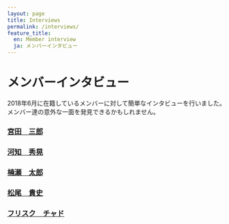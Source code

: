 ```yaml
---
layout: page
title: Interviews
permalink: /interviews/
feature_title:
  en: Member interview
  ja: メンバーインタビュー
---
```


# メンバーインタビュー

2018年6月に在籍しているメンバーに対して簡単なインタビューを行いました。メンバー達の意外な一面を発見できるかもしれません。

### <a href="/interview_23">宮田　三郎</a>
### <a href="/interview_35">河知　秀晃</a>
### <a href="/interview_38">楠瀬　太郎</a>
### <a href="/interview_39">松尾　貴史</a>
### <a href="/interview_40">フリスク　チャド</a>

